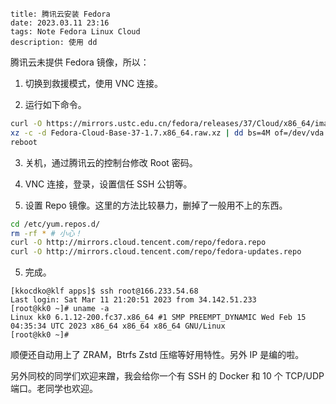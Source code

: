 ```
title: 腾讯云安装 Fedora
date: 2023.03.11 23:16
tags: Note Fedora Linux Cloud
description: 使用 dd
```

腾讯云未提供 Fedora 镜像，所以：

1. 切换到救援模式，使用 VNC 连接。

2. 运行如下命令。

```sh
curl -O https://mirrors.ustc.edu.cn/fedora/releases/37/Cloud/x86_64/images/Fedora-Cloud-Base-37-1.7.x86_64.raw.xz
xz -c -d Fedora-Cloud-Base-37-1.7.x86_64.raw.xz | dd bs=4M of=/dev/vda status=progress
reboot
```

3. 关机，通过腾讯云的控制台修改 Root 密码。

4. VNC 连接，登录，设置信任 SSH 公钥等。

5. 设置 Repo 镜像。这里的方法比较暴力，删掉了一般用不上的东西。

```sh
cd /etc/yum.repos.d/
rm -rf * # 小心！
curl -O http://mirrors.cloud.tencent.com/repo/fedora.repo
curl -O http://mirrors.cloud.tencent.com/repo/fedora-updates.repo
```

5. 完成。

```
[kkocdko@klf apps]$ ssh root@166.233.54.68
Last login: Sat Mar 11 21:20:51 2023 from 34.142.51.233
[root@kk0 ~]# uname -a
Linux kk0 6.1.12-200.fc37.x86_64 #1 SMP PREEMPT_DYNAMIC Wed Feb 15 04:35:34 UTC 2023 x86_64 x86_64 x86_64 GNU/Linux
[root@kk0 ~]#
```

顺便还自动用上了 ZRAM，Btrfs Zstd 压缩等好用特性。另外 IP 是编的啦。

另外同校的同学们欢迎来蹭，我会给你一个有 SSH 的 Docker 和 10 个 TCP/UDP 端口。老同学也欢迎。
